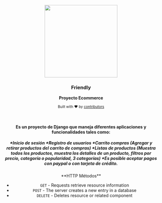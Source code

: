 <div align="center">
      <img
      src="https://media.istockphoto.com/photos/zoomarket-and-pet-storecatty-background-with-cat-accessories-on-a-picture-id1132316947?s=612x612"
      height="240"
    
  <br />
  <p>
    <h3>
      <b>
        Friendly
      </b>
    </h3>
  </p>
  <p>
    <b>
      Proyecto Ecommerce
    </b>
  </p>
  <p>

 </p>
  <p>
    <sub>
      Built with ❤︎ by
      <a href="https://github.com/Milena8928" >
       <a href="https://github.com/jorge8907" >
        contributors
      </a>
    </sub>
  </p>
  <br />
  <p>
    <h4>
      <b>
        Es un proyecto de Django que maneja diferentes aplicaciones y funcionalidades tales como:
      </b>
    </h4>
  </p>
  <p>
    <h5>
    *Inicio de sesión
    *Registro de usuarios
    *Carrito compras (Agregar y retirar productos del carrito de compras)
    *Listas de productos (Muestra todos los productos, muestra los detalles de un producto, filtros por precio, categoría o popularidad, 3 categorías)
    *Es posible aceptar pagos con paypal o con tarjeta de crédito.
     </h5>
  </p>

  <p>
  **HTTP Métodos**

* `GET` - Requests retrieve resource information
* `POST` - The server creates a new entry in a database
* `DELETE` - Deletes resource or related component
</p>
</div>
